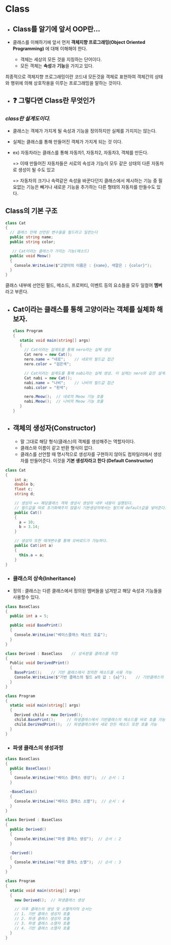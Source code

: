 # Class

- ## Class를 알기에 앞서 OOP란...

- 클래스를 이해하기에 앞서 먼저 **객체지향 프로그래밍(Object Oriented Programming)** 에 대해 이해해야 한다.
  - 객체는 세상의 모든 것을 지칭하는 단어이다.
  - 모든 객체는 **속성**과 **기능**을 가지고 있다.

최종적으로 객체지향 프로그래밍이란 코드내 모든것을 객체로 표현하여 객체간의 상태와 행위에 의해 상호작용을 이루는 프로그래밍을 말하는 것이다.


- ## ❓ 그렇다면 Class란 무엇인가
### *class란 설계도이다.*
 - 클래스는 객체가 가지게 될 속성과 기능을 정의하지만 실체를 가지지는 않는다.
 - 실체는 클래스를 통해 만들어진 객체가 가지게 되는 것 이다.
 - ex) 자동차라는 클래스를 통해 자동차1, 자동차2, 자동차3, 객체를 만든다.

   => 이때 만들어진 자동차들은 서로의 속성과 기능이 모두 같은 상태의 다른 자동차로 생성이 될 수도 있고
   
   => 자동차의 크기나 속력같은 속성을 바꾼다던지 클래스에서 제시하는 기능 중 필요없는 기능은 빼거나 새로운 기능을 추가하는 다른 형태의 자동차를 만들수도 있다.



## Class의 기본 구조

~~~C#
class Cat
{
  // 클래스 안에 선언된 변수들을 필드라고 일컫는다
  public string name;
  public string color;

   // Cat이라는 클래스가 가지는 기능(메소드) 
  public void Meow()
  {
    Console.WriteLine($"고양이의 이름은 : {name}, 색깔은 : {color}");
  }
}
~~~

클래스 내부에 선언된 필드, 메소드, 프로퍼티, 이벤트 등의 요소들을 모두 일컬어 **멤버**라고 부른다.

   
- ## Cat이라는 클래스를 통해 고양이라는 객체를 실체화 해보자.

   ~~~C#
   class Program
   {
      static void main(string[] args)
      {
        // Cat이라는 설계도를 통해 nero라는 실체 생성
        Cat nero = new Cat();
        nero.name = "네로";    // 네로의 필드값 접근
        nero.color = "검은색";

        // Cat이라는 설계도를 통해 nabi라는 실체 생성. 이 실체는 nero와 같은 설계도를 사용 했을 뿐 전혀 다른 객체이다
        Cat nabi = new Cat();
        nabi.name = "나비";    // 나비의 필드값 접근
        nabi.color = "흰색";

        nero.Meow();  // 네로의 Meow 기능 호출
        nabi.Meow();  // 나비의 Meow 기능 호출
      }
   }
   ~~~


- ## 객체의 생성자(Constructor)
  - 말 그대로 해당 형식(클래스)의 객체를 생성해주는 역할자이다.
  - 클래스와 이름이 같고 반환 형식이 없다.
  - 클래스를 선언할 때 명시적으로 생성자를 구현하지 않아도 컴파일러에서 생성자를 만들어준다.
    이것을 **기본 생성자라고 한다 (Default Constructor)**
~~~C#
class Cat
{
    int a;
    double b;
    float c;
    string d;

    // 생성자 => 해당클래스 객체 생성시 생성자 내부 내용이 실행된다.
    // 필드값을 따로 초기화해주지 않을시 기본생성자에서는 필드에 default값을 넣어준다.
    public Cat()
    {
      a = 10;
      b = 3.14;
    }

    // 생성자 또한 매개변수를 통해 오버로드가 가능하다.
    public Cat(int a)
    {
      this.a = a;
    }
}
~~~

- ### 클래스의 상속(Inheritance)
- 정의 : 클래스는 다른 클래스에서 정의된 멤버들을 넘겨받고 해당 속성과 기능들을 사용할수 있다.
~~~C#
class BaseClass
{
  public int a = 5;

  public void BasePrint()
  {
    Console.WriteLine("베이스클래스 메소드 호출");
  }
}

class Derived : BaseClass    // 상속받을 클래스를 지정
{
  Public void DerivedPrint()
  {
    BasePrint();    // 기반 클래스에서 정의한 메소드를 사용 가능
    Console.WriteLine($"기반 클래스의 필드 a의 값 : {a}");    // 기반클래스의 필드값 또한 사용이 가능하다.
  }
}

class Program
{
  static void main(string[] args)
  {
    Derived child = new Derived();
    child.BasePrint();     // 파생클래스에서 기반클래스의 메소드를 바로 호출 가능
    child.DeriVedPrint();  // 파생클래스에서 새로 만든 메소드 또한 호출 가능 
  }
}
~~~
- ### 파생 클래스의 생성과정
~~~C#
class BaseClass
{
  public BaseClass()
  {
    Console.WriteLine("베이스 클래스 생성");  // 순서 : 1
  }

  ~BaseClass()
  {
    Console.WriteLine("베이스 클래스 소멸");  // 순서 : 4
  }
}

class Derived : BaseClass
{
  public Derived()
  {
    Console.WriteLine("파생 클래스 생성");  // 순서 : 2
  }

  ~Derived()
  {
    Console.WriteLine("파생 클래스 소멸");  // 순서 : 3
  }
}

class Program
{
  static void main(string[] args)
  {
    new Derived();  // 파생클래스 생성

    // 이후 클래스의 생성 및 소멸까지의 순서는
    // 1. 기반 클래스 생성자 호출
    // 2. 파생 클래스 생성자 호출
    // 3. 파생 클래스 소멸자 호출
    // 4. 기반 클래스 소멸자 호출
  }
}
~~~
